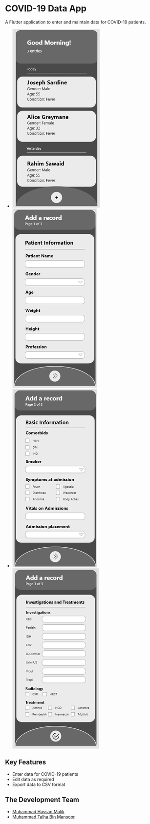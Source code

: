 # COVID-19 Data App

A Flutter application to enter and maintain data for COVID-19 patients.

- ![COVID-App-Main-Page](/images/screenshots/MainScreen.png)
![COVID-App-First-Page](/images/screenshots/DataEntry-FirstPage.png)
- ![COVID-App-Second-Page](/images/screenshots/DataEntry-SecondPage.png)
![COVID-App-Third-Page](/images/screenshots/DataEntry-ThirdPage.png)

## Key Features
- Enter data for COVID-19 patients
- Edit data as required
- Export data to CSV format

## The Development Team

- [Muhammad Hassan Malik](https://github.com/ihassanjavaid/)
- [Muhammad Talha Bin Mansoor](https://github.com/Elvin-Arrow)

